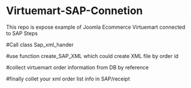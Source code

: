 # Virtuemart-SAP-Connetion
This repo is expose example of Joomla Ecommerce Virtuemart connected to SAP
Steps

#Call class Sap_xml_hander 

#use function create_SAP_XML which could create XML file by order id

#collect virtuemart order information from DB by reference

#finally collet your xml order list info in SAP/receipt
